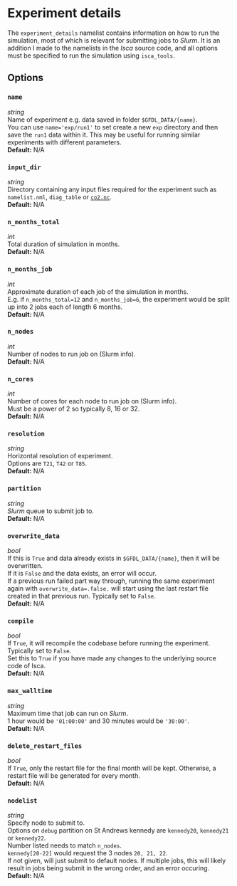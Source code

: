# Experiment details

The `experiment_details` namelist contains information on how to run the simulation, most of which is 
relevant for submitting jobs to *Slurm*. It is an addition I made to the namelists in the *Isca* source code, and 
all options must be specified to run the simulation using `isca_tools`.

## Options
### `name`
*string*</br>
Name of experiment e.g. data saved in folder `$GFDL_DATA/{name}`.</br>
You can use `name='exp/run1'` to set create a new `exp` directory and then save the `run1` data within it. 
This may be useful for running similar experiments with different parameters.</br>
**Default:** N/A

### `input_dir`
*string*</br>
Directory containing any input files required for the experiment such as `namelist.nml`, `diag_table` or 
[`co2.nc`](../radiation/two_stream_gray.md#co2_file).</br>
**Default:** N/A

### `n_months_total`
*int*</br>
Total duration of simulation in months.</br>
**Default:** N/A

### `n_months_job`
*int*</br>
Approximate duration of each job of the simulation in months.</br>
E.g. if `n_months_total=12` and `n_months_job=6`, the experiment would be split up into 2 jobs each
of length 6 months.</br>
**Default:** N/A

### `n_nodes`
*int*</br>
Number of nodes to run job on (Slurm info).</br>
**Default:** N/A

### `n_cores`
*int*</br>
Number of cores for each node to run job on (Slurm info).</br>
Must be a power of $2$ so typically $8$, $16$ or $32$.</br>
**Default:** N/A

### `resolution`
*string*</br>
Horizontal resolution of experiment.</br>
Options are `T21`, `T42` or `T85`.</br>
**Default:** N/A

### `partition`
*string*</br>
*Slurm* queue to submit job to.</br>
**Default:** N/A

### `overwrite_data`
*bool*</br>
If this is `True` and data already exists in `$GFDL_DATA/{name}`, then it will be overwritten. </br>
If it is `False` and the data exists, an error will occur.</br>
If a previous run failed part way through, running the same experiment again with `overwrite_data=.false.` will
start using the last restart file created in that previous run.
Typically set to `False`. </br>
**Default:** N/A

### `compile`
*bool*</br>
If `True`, it will recompile the codebase before running the experiment.</br>
Typically set to `False`. </br>
Set this to `True` if you have made any changes to the underlying source code of Isca.</br>
**Default:** N/A

### `max_walltime`
*string*</br>
Maximum time that job can run on *Slurm*.</br> 
$1$ hour would be `'01:00:00'` and $30$ minutes would be `'30:00'`.</br>
**Default:** N/A

### `delete_restart_files`
*bool*</br>
If `True`, only the restart file for the final month will be kept.
Otherwise, a restart file will be generated for every month.</br>
**Default:** N/A

### `nodelist`
*string*</br>
Specify node to submit to.</br>
Options on `debug` partition on St Andrews kennedy are `kennedy20`, `kennedy21` or `kennedy22`.</br>
Number listed needs to match `n_nodes`.</br>
`kennedy[20-22]` would request the 3 nodes `20, 21, 22`.</br>
If not given, will just submit to default nodes. If multiple jobs, this will likely result in
jobs being submit in the wrong order, and an error occuring.</br>
**Default:** N/A